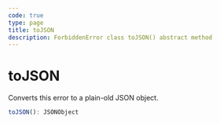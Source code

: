 ```yaml
---
code: true
type: page
title: toJSON
description: ForbiddenError class toJSON() abstract method
---
```


# toJSON

Converts this error to a plain-old JSON object.

```ts
toJSON(): JSONObject
```

